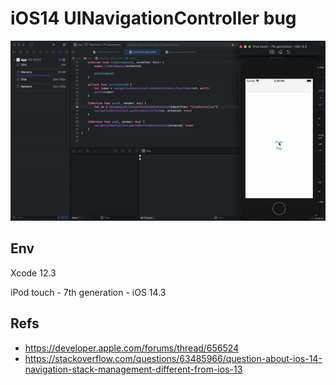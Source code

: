 # iOS14 UINavigationController bug

![video](./video.gif)

## Env

Xcode 12.3

iPod touch - 7th generation - iOS 14.3

## Refs

* https://developer.apple.com/forums/thread/656524
* https://stackoverflow.com/questions/63485966/question-about-ios-14-navigation-stack-management-different-from-ios-13
